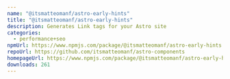 ```yaml
---
name: "@itsmatteomanf/astro-early-hints"
title: "@itsmatteomanf/astro-early-hints"
description: Generates Link tags for your Astro site
categories:
  - performance+seo
npmUrl: https://www.npmjs.com/package/@itsmatteomanf/astro-early-hints
repoUrl: https://github.com/itsmatteomanf/astro-components
homepageUrl: https://www.npmjs.com/package/@itsmatteomanf/astro-early-hints
downloads: 261
---
```

